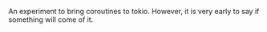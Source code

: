 An experiment to bring coroutines to tokio. However, it is very early to say if
something will come of it.
